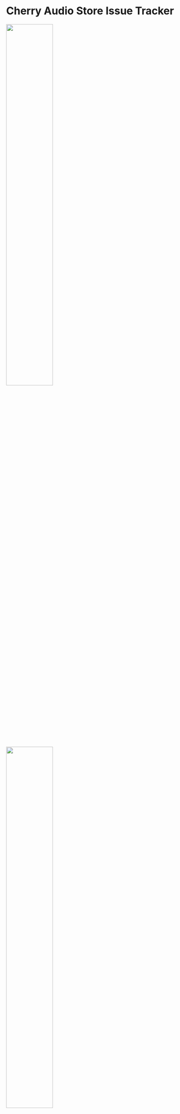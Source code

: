 # Cherry Audio Store Issue Tracker

<p float="left">
  <a title="Report Bug" href="https://github.com/cherryaudio/store-issues/issues/new?assignees=andymnewhouse&labels=bug&template=1_Bug_report.md&title=">
    <img width="50%" src="https://user-images.githubusercontent.com/6541180/122972173-77c4d000-d355-11eb-95bd-f118c5f71ea4.png" />
  </a>
  <a title="Request Feature" href="https://github.com/cherryaudio/store-issues/issues/new?assignees=andymnewhouse&labels=enhancement&template=2_Feature_request.md&title=">
    <img width="50%" src="https://user-images.githubusercontent.com/6541180/122972183-798e9380-d355-11eb-9d87-4d9b36b44639.png" />
  </a>
</p>
To report a Cherry Audio Store bug, open an issue on this repository. Please include your browser information and a full description of your problem. If applicable, please provide screenshots.

This issue board is for tracking bugs in the Cherry Audio Store, not general Voltage Modular, Cherry Audio or plugin questions. Please direct general questions to [our Forum](https://forum.cherryaudio.com) or [our support team](https://cherryaudio.kayako.com/).

